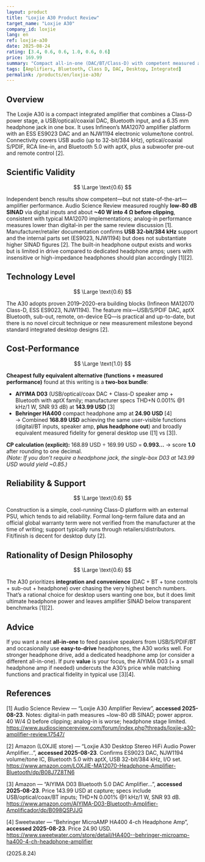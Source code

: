 ```yaml
---
layout: product
title: "Loxjie A30 Product Review"
target_name: "Loxjie A30"
company_id: loxjie
lang: en
ref: loxjie-a30
date: 2025-08-24
rating: [3.4, 0.6, 0.6, 1.0, 0.6, 0.6]
price: 169.99
summary: "Compact all-in-one (DAC/BT/Class-D) with competent measured amplifier performance and limited headphone stage; near-best cost-performance against the current cheapest fully equivalent alternative bundle"
tags: [Amplifiers, Bluetooth, Class D, DAC, Desktop, Integrated]
permalink: /products/en/loxjie-a30/
---
```

## Overview

The Loxjie A30 is a compact integrated amplifier that combines a Class-D power stage, a USB/optical/coaxial DAC, Bluetooth input, and a 6.35 mm headphone jack in one box. It uses Infineon’s MA12070 amplifier platform with an ESS ES9023 DAC and an NJW1194 electronic volume/tone control. Connectivity covers USB audio (up to 32-bit/384 kHz), optical/coaxial S/PDIF, RCA line-in, and Bluetooth 5.0 with aptX, plus a subwoofer pre-out and remote control [2].

## Scientific Validity

$$ \Large \text{0.6} $$

Independent bench results show competent—but not state-of-the-art—amplifier performance. Audio Science Review measured roughly **low-80 dB SINAD** via digital inputs and about **~40 W into 4 Ω before clipping**, consistent with typical MA12070 implementations; analog-in performance measures lower than digital-in per the same review discussion [1]. Manufacturer/retailer documentation confirms **USB 32-bit/384 kHz** support and the internal parts set (ES9023, NJW1194) but does not substantiate higher SINAD figures [2]. The built-in headphone output exists and works but is limited in drive compared to dedicated headphone amps; users with insensitive or high-impedance headphones should plan accordingly [1][2].

## Technology Level

$$ \Large \text{0.6} $$

The A30 adopts proven 2019–2020-era building blocks (Infineon MA12070 Class-D, ESS ES9023, NJW1194). The feature mix—USB/S/PDIF DAC, aptX Bluetooth, sub-out, remote, on-device EQ—is practical and up-to-date, but there is no novel circuit technique or new measurement milestone beyond standard integrated desktop designs [2].

## Cost-Performance

$$ \Large \text{1.0} $$

**Cheapest fully equivalent alternative (functions + measured performance)** found at this writing is a **two-box bundle**:

- **AIYIMA D03** (USB/optical/coax DAC + Class-D speaker amp + Bluetooth with aptX family; manufacturer specs THD+N 0.001% @1 kHz/1 W, SNR 93 dB) at **143.99 USD** [3]  
- **Behringer HA400** compact headphone amp at **24.90 USD** [4]  
→ Combined **168.89 USD** achieving the same user-visible functions (digital/BT inputs, speaker amp, **plus headphone out**) and broadly equivalent measured fidelity for general desktop use ([1] vs [3]).

**CP calculation (explicit):** 168.89 USD ÷ 169.99 USD = **0.993…** → score **1.0** after rounding to one decimal.  
*(Note: If you don’t require a headphone jack, the single-box D03 at 143.99 USD would yield ~0.85.)*

## Reliability & Support

$$ \Large \text{0.6} $$

Construction is a simple, cool-running Class-D platform with an external PSU, which tends to aid reliability. Formal long-term failure data and an official global warranty term were not verified from the manufacturer at the time of writing; support typically runs through retailers/distributors. Fit/finish is decent for desktop duty [2].

## Rationality of Design Philosophy

$$ \Large \text{0.6} $$

The A30 prioritizes **integration and convenience** (DAC + BT + tone controls + sub-out + headphone) over chasing the very highest bench numbers. That’s a rational choice for desktop users wanting one box, but it does limit ultimate headphone power and leaves amplifier SINAD below transparent benchmarks [1][2].

## Advice

If you want a neat **all-in-one** to feed passive speakers from USB/S/PDIF/BT and occasionally use **easy-to-drive** headphones, the A30 works well. For stronger headphone drive, add a dedicated headphone amp (or consider a different all-in-one). If pure **value** is your focus, the AIYIMA D03 (+ a small headphone amp if needed) undercuts the A30’s price while matching functions and practical fidelity in typical use [3][4].

## References

[1] Audio Science Review — “Loxjie A30 Amplifier Review”, **accessed 2025-08-23**. Notes: digital-in path measures ~low-80 dB SINAD; power approx. 40 W/4 Ω before clipping; analog-in is worse; headphone stage limited. https://www.audiosciencereview.com/forum/index.php?threads/loxjie-a30-amplifier-review.17547/

[2] Amazon (LOXJIE store) — “Loxjie A30 Desktop Stereo HiFi Audio Power Amplifier…”, **accessed 2025-08-23**. Confirms ES9023 DAC, NJW1194 volume/tone IC, Bluetooth 5.0 with aptX, USB 32-bit/384 kHz, I/O set. https://www.amazon.com/LOXJIE-MA12070-Headphone-Amplifier-Bluetooth/dp/B08J7Z8TN6

[3] Amazon — “AIYIMA D03 Bluetooth 5.0 DAC Amplifier…”, **accessed 2025-08-23**. Price 143.99 USD at capture; specs include USB/optical/coax/BT inputs; THD+N 0.001% @1 kHz/1 W, SNR 93 dB. https://www.amazon.com/AIYIMA-D03-Bluetooth-Amplifier-Amplificador/dp/B098QSPJJG

[4] Sweetwater — “Behringer MicroAMP HA400 4-ch Headphone Amp”, **accessed 2025-08-23**. Price 24.90 USD. https://www.sweetwater.com/store/detail/HA400--behringer-microamp-ha400-4-ch-headphone-amplifier

(2025.8.24)

